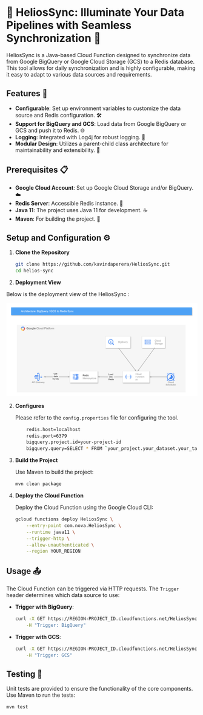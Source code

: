 # 🌟 HeliosSync: Illuminate Your Data Pipelines with Seamless Synchronization 🌟

HeliosSync is a Java-based Cloud Function designed to synchronize data from Google BigQuery or Google Cloud Storage (GCS) to a Redis database. This tool allows for daily synchronization and is highly configurable, making it easy to adapt to various data sources and requirements.

## Features 🚀

- **Configurable**: Set up environment variables to customize the data source and Redis configuration. 🛠️
- **Support for BigQuery and GCS**: Load data from Google BigQuery or GCS and push it to Redis. 🌐
- **Logging**: Integrated with Log4j for robust logging. 📝
- **Modular Design**: Utilizes a parent-child class architecture for maintainability and extensibility. 🔧

## Prerequisites 📋

- **Google Cloud Account**: Set up Google Cloud Storage and/or BigQuery. ☁️
- **Redis Server**: Accessible Redis instance. 🔴
- **Java 11**: The project uses Java 11 for development. ☕
- **Maven**: For building the project. 🔨

## Setup and Configuration ⚙️

1. **Clone the Repository**

    ```bash
    git clone https://github.com/kavindaperera/HeliosSync.git
    cd helios-sync
    ```
2. **Deployment View**

Below is the deployment view of the HeliosSync :

![Deployment View](uml/deployment.view.uml.png)    

2. **Configures**

    Please refer to the `config.properties` file for configuring the tool.

    ```bash
        redis.host=localhost
        redis.port=6379
        bigquery.project.id=your-project-id
        bigquery.query=SELECT * FROM `your_project.your_dataset.your_table`
    ```

3. **Build the Project**

    Use Maven to build the project:

    ```bash
    mvn clean package
    ```

4. **Deploy the Cloud Function**

    Deploy the Cloud Function using the Google Cloud CLI:

    ```bash
    gcloud functions deploy HeliosSync \
        --entry-point com.nova.HeliosSync \
        --runtime java11 \
        --trigger-http \
        --allow-unauthenticated \
        --region YOUR_REGION
    ```

## Usage 📤

The Cloud Function can be triggered via HTTP requests. The `Trigger` header determines which data source to use:

- **Trigger with BigQuery**:

    ```bash
    curl -X GET https://REGION-PROJECT_ID.cloudfunctions.net/HeliosSync \
        -H "Trigger: BigQuery"
    ```

- **Trigger with GCS**:

    ```bash
    curl -X GET https://REGION-PROJECT_ID.cloudfunctions.net/HeliosSync \
        -H "Trigger: GCS"
    ```

## Testing 🧪

Unit tests are provided to ensure the functionality of the core components. Use Maven to run the tests:

```bash
mvn test
